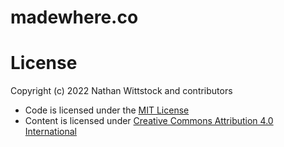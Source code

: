# madewhere.co

# License

Copyright (c) 2022 Nathan Wittstock and contributors

* Code is licensed under the [MIT License](./LICENSE)
* Content is licensed under [Creative Commons Attribution 4.0 International](./static/LICENSE)

